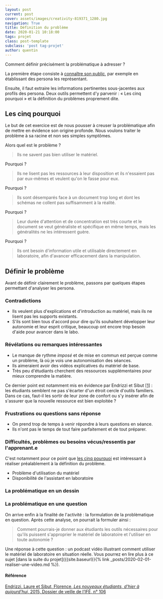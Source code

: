 ```yaml
---
layout: post
current: post
cover: assets/images/creativity-819371_1280.jpg
navigation: True
title: Définition du problème
date: 2020-01-21 10:18:00
tags: projet
class: post-template
subclass: 'post tag-projet'
author: quentin
---
```


Comment définir précisément la problématique à adresser ?

La première étape consiste à [connaître son public](2020-01-20-construire-des-personas), par exemple en établissant des persona les représentant.

Ensuite, il faut extraire les informations pertinentes sous-jacentes aux profils des persona.
Deux outils permettent d'y parvenir : « Les cinq pourquoi » et la définition du problèmes proprement dite.


## Les cinq pourquoi

Le but de cet exercice est de nous pousser à creuser la problématique afin de mettre en évidence son origine profonde.
Nous voulons traiter le problème à sa racine et non ses simples symptômes.

Alors quel est le problème ?

> Ils ne savent pas bien utiliser le matériel.

Pourquoi ?

> Ils ne lisent pas les ressources à leur disposition et ils n'essaient pas par eux-mêmes et veulent qu'on le fasse pour eux.

Pourquoi ?

> Ils sont désemparés face à un document trop long et dont les schémas ne collent pas suffisamment à la réalité.

Pourquoi ?
	
> Leur durée d'attention et de concentration est très courte et le document se veut généraliste et spécifique en même temps, mais les généralités ne les intéressent guère.

Pourquoi ?

> Ils ont besoin d'information utile et utilisable directement en laboratoire, afin d'avancer efficacement dans la manipulation.


## Définir le problème

Avant de définir clairement le problème, passons par quelques étapes permettant d'analyser les persona.


### Contradictions

* Ils veulent plus d'explications et d'introduction au matériel, mais ils ne lisent pas les supports existants.
* S'ils sont bien tous d'accord pour dire qu'ils souhaitent développer leur autonomie et leur esprit critique, beaucoup ont encore trop besoin d'aide pour avancer dans le labo.


### Révélations ou remarques intéressantes

* Le manque de rythme *imposé* et de mise en commun est perçue comme un problème, là où je vois une autonomisation des séances.
* Ils aimeraient avoir des vidéos explicatives du matériel de base.
* Très peu d'étudiants cherchent des ressources supplémentaires pour mieux comprendre la matière.

Ce dernier point est notamment mis en évidence par Endrizzi et Sibut [[1]](#référence) : les étudiants semblent ne pas s'écarter d'un étroit cercle d'outils familiers.
Dans ce cas, faut-il les sortir de leur zone de confort ou s'y insérer afin de s'assurer que la nouvelle ressource est bien exploitée ?


### Frustrations ou questions sans réponse

* On prend trop de temps à venir répondre à leurs questions en séance.
* Ils n'ont pas le temps de tout faire parfaitement et de tout préparer.


### Difficultés, problèmes ou besoins vécus/ressentis par l'apprenant.e

C'est notamment pour ce point que [les cinq pourquoi](#les-cinq-pourquoi) est intéressant à réaliser préalablement à la définition du problème.

* Problème d'utilisation du matériel
* Disponibilité de l'assistant en laboratoire


### La problématique en un dessin



### La problématique en une question

On arrive enfin à la finalité de l'activité : la formulation de la problèmatique en question.
Après cette analyse, on pourrait la formuler ainsi :

> Comment pourrais-je donner aux étudiants les outils nécessaires pour qu'ils puissent s'approprier le matériel de laboratoire et l'utiliser en toute autonomie ?

Une réponse à cette question : un podcast vidéo illustrant comment utiliser le matériel de laboratoire en situation réelle.
Vous pourrez en lire plus à ce sujet [dans la suite du projet]({{site.baseurl}}{% link _posts/2020-02-01-realiser-une-video.md %}).



#### Référence

[Endrizzi, Laure et Sibut, Florence, *Les nouveaux étudiants, d'hier à aujourd'hui*, 2015, Dossier de veille de l’IFÉ, n° 106](http://veille-et-analyses.ens-lyon.fr/DA-Veille/106-decembre-2015.pdf)